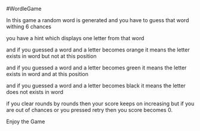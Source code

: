 #WordleGame

In this game a random word is generated and you have to guess that word withing 6 chances

you have a hint which displays one letter from that word

and if you guessed a word and a letter becomes orange it means the letter exists in word but not at this position

and if you guessed a word and a letter becomes green it means the letter exists in word and at this position

and if you guessed a word and a letter becomes black it means the letter does not exists in word

if you clear rounds by rounds then your score keeps on increasing but if you are out of chances or you pressed retry then you score becomes 0.

Enjoy the Game
